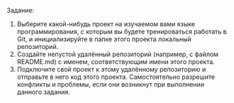 Задание:
1. Выберите какой-нибудь проект на изучаемом вами языке программирования,
с которым вы будете тренироваться работать в Git, и инициализируйте в папке
этого проекта локальный репозиторий.
2. Создайте непустой удалённый репозиторий (например, с файлом README.md)
с именем, соответствующим имени этого проекта.
3. Подключите свой проект к этому удалённому репозиторию и отправьте в него
код этого проекта. Самостоятельно разрешите конфликты и проблемы, если они
возникнут при выполнении данного задания.

